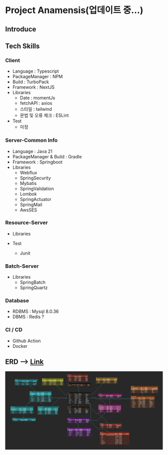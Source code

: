 # Project Anamensis(업데이트 중...)

## Introduce

## Tech Skills

### Client
- Language : Typescript
- PackageManager : NPM
- Build : TurboPack
- Framework : NextJS
- Libraries
  - Date : momentJs
  - fetchAPI : axios
  - 스타일 : tailwind
  - 문법 및 오류 체크 : ESLint
- Test
  - 미정

### Server-Common Info
- Language : Java 21
- PackageManager & Build : Gradle
- Framework : Springboot
- Libraries
  - Webflux
  - SpringSecurity
  - Mybatis
  - SpringValidation
  - Lombok
  - SpringActuator
  - SpringMail
  - AwsSES

### Resource-Server
- Libraries
  
- Test
  - Junit

### Batch-Server
- Libraries
  - SpringBatch
  - SpringQuartz

### Database
- RDBMS : Mysql 8.0.36
- DBMS : Redis ?

### CI / CD
- Github Action
- Docker


## ERD --> [Link](https://www.erdcloud.com/d/kaLkfNKiwKcPe85k4)
![](./resource/erd.jpg)

